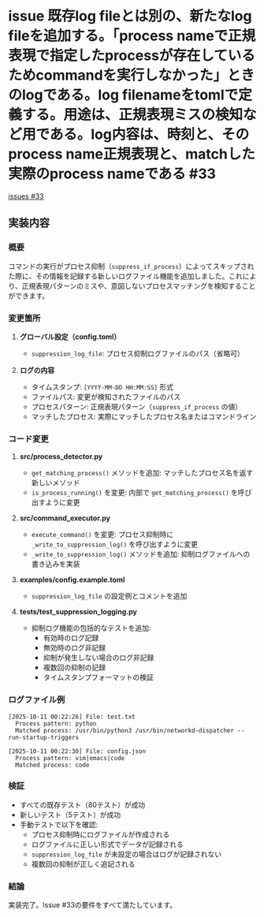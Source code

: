 # issue 既存log fileとは別の、新たなlog fileを追加する。「process nameで正規表現で指定したprocessが存在しているためcommandを実行しなかった」ときのlogである。log filenameをtomlで定義する。用途は、正規表現ミスの検知など用である。log内容は、時刻と、そのprocess name正規表現と、matchした実際のprocess nameである #33
[issues #33](https://github.com/cat2151/cat-file-watcher/issues/33)

## 実装内容

### 概要
コマンドの実行がプロセス抑制（`suppress_if_process`）によってスキップされた際に、その情報を記録する新しいログファイル機能を追加しました。これにより、正規表現パターンのミスや、意図しないプロセスマッチングを検知することができます。

### 変更箇所

1. **グローバル設定（config.toml）**
   - `suppression_log_file`: プロセス抑制ログファイルのパス（省略可）

2. **ログの内容**
   - タイムスタンプ: `[YYYY-MM-DD HH:MM:SS]` 形式
   - ファイルパス: 変更が検知されたファイルのパス
   - プロセスパターン: 正規表現パターン（`suppress_if_process` の値）
   - マッチしたプロセス: 実際にマッチしたプロセス名またはコマンドライン

### コード変更

1. **src/process_detector.py**
   - `get_matching_process()` メソッドを追加: マッチしたプロセス名を返す新しいメソッド
   - `is_process_running()` を変更: 内部で `get_matching_process()` を呼び出すように変更

2. **src/command_executor.py**
   - `execute_command()` を変更: プロセス抑制時に `_write_to_suppression_log()` を呼び出すように変更
   - `_write_to_suppression_log()` メソッドを追加: 抑制ログファイルへの書き込みを実装

3. **examples/config.example.toml**
   - `suppression_log_file` の設定例とコメントを追加

4. **tests/test_suppression_logging.py**
   - 抑制ログ機能の包括的なテストを追加:
     - 有効時のログ記録
     - 無効時のログ非記録
     - 抑制が発生しない場合のログ非記録
     - 複数回の抑制の記録
     - タイムスタンプフォーマットの検証

### ログファイル例

```
[2025-10-11 00:22:26] File: test.txt
  Process pattern: python
  Matched process: /usr/bin/python3 /usr/bin/networkd-dispatcher --run-startup-triggers

[2025-10-11 00:22:30] File: config.json
  Process pattern: vim|emacs|code
  Matched process: code

```

### 検証

- すべての既存テスト（80テスト）が成功
- 新しいテスト（5テスト）が成功
- 手動テストで以下を確認:
  - プロセス抑制時にログファイルが作成される
  - ログファイルに正しい形式でデータが記録される
  - `suppression_log_file` が未設定の場合はログが記録されない
  - 複数回の抑制が正しく追記される

### 結論

実装完了。Issue #33の要件をすべて満たしています。
